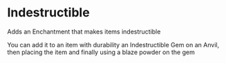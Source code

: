 # Indestructible
Adds an Enchantment that makes items indestructible

You can add it to an item with durability an Indestructible Gem on an Anvil, then placing the item and finally using a blaze powder on the gem

